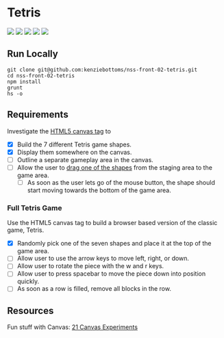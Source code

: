 # Tetris

![](https://img.shields.io/badge/template-none-lightgrey.svg)
![](https://img.shields.io/badge/js-jquery-blue.svg)
![](https://img.shields.io/badge/modularity-browserify-yellow.svg)
![](https://img.shields.io/badge/css_preprocessor-scss-ff69b4.svg)
![](https://img.shields.io/badge/mvp-unfinished-yellow.svg)

## Run Locally

```
git clone git@github.com:kenziebottoms/nss-front-02-tetris.git
cd nss-front-02-tetris
npm install
grunt
hs -o
```

## Requirements

Investigate the [HTML5 canvas tag](http://www.html5canvastutorials.com/) to

- [x] Build the 7 different Tetris game shapes.
- [x] Display them somewhere on the canvas.
- [ ] Outline a separate gameplay area in the canvas.
- [ ] Allow the user to
[drag one of the shapes](https://jsfiddle.net/davidbarszczak/EnZEa/) from the
staging area to the game area.
  - [ ] As soon as the user lets go of the mouse button, the shape should start moving towards the bottom of the game area.

### Full Tetris Game

Use the HTML5 canvas tag to build a browser based version of the classic game, Tetris.

- [x] Randomly pick one of the seven shapes and place it at the top of the game area.
- [ ] Allow user to use the arrow keys to move left, right, or down.
- [ ] Allow user to rotate the piece with the w and r keys.
- [ ] Allow user to press spacebar to move the piece down into position quickly.
- [ ] As soon as a row is filled, remove all blocks in the row.

## Resources

Fun stuff with Canvas: [21 Canvas Experiments](http://code.tutsplus.com/articles/21-ridiculously-impressive-html5-canvas-experiments--net-14210)